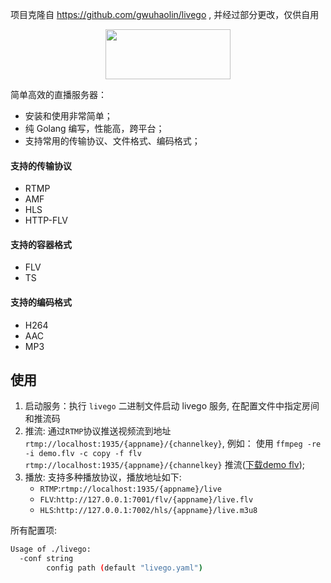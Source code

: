
项目克隆自 https://github.com/gwuhaolin/livego , 并经过部分更改，仅供自用

<p align='center'>
    <img src='./logo.png' width='200px' height='80px'/>
</p>

简单高效的直播服务器：
- 安装和使用非常简单；
- 纯 Golang 编写，性能高，跨平台；
- 支持常用的传输协议、文件格式、编码格式；

#### 支持的传输协议
- RTMP
- AMF
- HLS
- HTTP-FLV

#### 支持的容器格式
- FLV
- TS

#### 支持的编码格式
- H264
- AAC
- MP3


## 使用
1. 启动服务：执行 `livego` 二进制文件启动 livego 服务, 在配置文件中指定房间和推流码
2. 推流: 通过`RTMP`协议推送视频流到地址 `rtmp://localhost:1935/{appname}/{channelkey}`, 例如： 使用 `ffmpeg -re -i demo.flv -c copy -f flv rtmp://localhost:1935/{appname}/{channelkey}` 推流([下载demo flv](https://s3plus.meituan.net/v1/mss_7e425c4d9dcb4bb4918bbfa2779e6de1/mpack/default/demo.flv));
3. 播放: 支持多种播放协议，播放地址如下:
    - `RTMP`:`rtmp://localhost:1935/{appname}/live`
    - `FLV`:`http://127.0.0.1:7001/flv/{appname}/live.flv`
    - `HLS`:`http://127.0.0.1:7002/hls/{appname}/live.m3u8`

所有配置项: 
```bash
Usage of ./livego:
  -conf string
        config path (default "livego.yaml")
```
